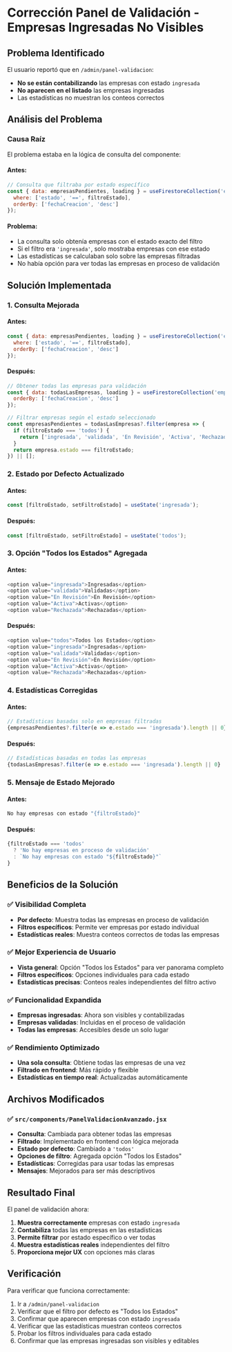 # Corrección Panel de Validación - Empresas Ingresadas No Visibles

## Problema Identificado

El usuario reportó que en `/admin/panel-validacion`:
- **No se están contabilizando** las empresas con estado `ingresada`
- **No aparecen en el listado** las empresas ingresadas
- Las estadísticas no muestran los conteos correctos

## Análisis del Problema

### Causa Raíz
El problema estaba en la lógica de consulta del componente:

#### Antes:
```javascript
// Consulta que filtraba por estado específico
const { data: empresasPendientes, loading } = useFirestoreCollection('empresas', {
  where: ['estado', '==', filtroEstado],
  orderBy: ['fechaCreacion', 'desc']
});
```

#### Problema:
- La consulta solo obtenía empresas con el estado exacto del filtro
- Si el filtro era `'ingresada'`, solo mostraba empresas con ese estado
- Las estadísticas se calculaban solo sobre las empresas filtradas
- No había opción para ver todas las empresas en proceso de validación

## Solución Implementada

### 1. Consulta Mejorada

#### Antes:
```javascript
const { data: empresasPendientes, loading } = useFirestoreCollection('empresas', {
  where: ['estado', '==', filtroEstado],
  orderBy: ['fechaCreacion', 'desc']
});
```

#### Después:
```javascript
// Obtener todas las empresas para validación
const { data: todasLasEmpresas, loading } = useFirestoreCollection('empresas', {
  orderBy: ['fechaCreacion', 'desc']
});

// Filtrar empresas según el estado seleccionado
const empresasPendientes = todasLasEmpresas?.filter(empresa => {
  if (filtroEstado === 'todos') {
    return ['ingresada', 'validada', 'En Revisión', 'Activa', 'Rechazada'].includes(empresa.estado);
  }
  return empresa.estado === filtroEstado;
}) || [];
```

### 2. Estado por Defecto Actualizado

#### Antes:
```javascript
const [filtroEstado, setFiltroEstado] = useState('ingresada');
```

#### Después:
```javascript
const [filtroEstado, setFiltroEstado] = useState('todos');
```

### 3. Opción "Todos los Estados" Agregada

#### Antes:
```javascript
<option value="ingresada">Ingresadas</option>
<option value="validada">Validadas</option>
<option value="En Revisión">En Revisión</option>
<option value="Activa">Activas</option>
<option value="Rechazada">Rechazadas</option>
```

#### Después:
```javascript
<option value="todos">Todos los Estados</option>
<option value="ingresada">Ingresadas</option>
<option value="validada">Validadas</option>
<option value="En Revisión">En Revisión</option>
<option value="Activa">Activas</option>
<option value="Rechazada">Rechazadas</option>
```

### 4. Estadísticas Corregidas

#### Antes:
```javascript
// Estadísticas basadas solo en empresas filtradas
{empresasPendientes?.filter(e => e.estado === 'ingresada').length || 0}
```

#### Después:
```javascript
// Estadísticas basadas en todas las empresas
{todasLasEmpresas?.filter(e => e.estado === 'ingresada').length || 0}
```

### 5. Mensaje de Estado Mejorado

#### Antes:
```javascript
No hay empresas con estado "{filtroEstado}"
```

#### Después:
```javascript
{filtroEstado === 'todos' 
  ? 'No hay empresas en proceso de validación'
  : `No hay empresas con estado "${filtroEstado}"`
}
```

## Beneficios de la Solución

### ✅ Visibilidad Completa
- **Por defecto**: Muestra todas las empresas en proceso de validación
- **Filtros específicos**: Permite ver empresas por estado individual
- **Estadísticas reales**: Muestra conteos correctos de todas las empresas

### ✅ Mejor Experiencia de Usuario
- **Vista general**: Opción "Todos los Estados" para ver panorama completo
- **Filtros específicos**: Opciones individuales para cada estado
- **Estadísticas precisas**: Conteos reales independientes del filtro activo

### ✅ Funcionalidad Expandida
- **Empresas ingresadas**: Ahora son visibles y contabilizadas
- **Empresas validadas**: Incluidas en el proceso de validación
- **Todas las empresas**: Accesibles desde un solo lugar

### ✅ Rendimiento Optimizado
- **Una sola consulta**: Obtiene todas las empresas de una vez
- **Filtrado en frontend**: Más rápido y flexible
- **Estadísticas en tiempo real**: Actualizadas automáticamente

## Archivos Modificados

### ✅ `src/components/PanelValidacionAvanzado.jsx`
- **Consulta**: Cambiada para obtener todas las empresas
- **Filtrado**: Implementado en frontend con lógica mejorada
- **Estado por defecto**: Cambiado a `'todos'`
- **Opciones de filtro**: Agregada opción "Todos los Estados"
- **Estadísticas**: Corregidas para usar todas las empresas
- **Mensajes**: Mejorados para ser más descriptivos

## Resultado Final

El panel de validación ahora:
1. **Muestra correctamente** empresas con estado `ingresada`
2. **Contabiliza** todas las empresas en las estadísticas
3. **Permite filtrar** por estado específico o ver todas
4. **Muestra estadísticas reales** independientes del filtro
5. **Proporciona mejor UX** con opciones más claras

## Verificación

Para verificar que funciona correctamente:
1. Ir a `/admin/panel-validacion`
2. Verificar que el filtro por defecto es "Todos los Estados"
3. Confirmar que aparecen empresas con estado `ingresada`
4. Verificar que las estadísticas muestran conteos correctos
5. Probar los filtros individuales para cada estado
6. Confirmar que las empresas ingresadas son visibles y editables

